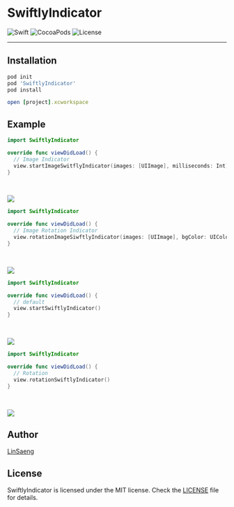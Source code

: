 # SwiftlyIndicator

![Swift](https://img.shields.io/badge/Swift-5.0-orange.svg) ![CocoaPods](http://img.shields.io/cocoapods/v/SwiftlyIndicator.svg) ![License](https://img.shields.io/badge/Licence-MIT-green.svg) 

------

## Installation

```ruby
pod init
pod 'SwiftlyIndicator'
pod install

open [project].xcworkspace
```

## Example

```Swift
import SwiftlyIndicator

override func viewDidLoad() {
  // Image Indicator
  view.startImageSwitflyIndicator(images: [UIImage], milliseconds: Int)
}
```
<br />

![](./Images/imageIndicator.gif)

```Swift
import SwiftlyIndicator

override func viewDidLoad() {
  // Image Rotation Indicator
  view.rotationImageSiwftlyIndicator(images: [UIImage], bgColor: UIColor)
}
```
<br />

![](./Images/imageRotation.gif)

```Swift
import SwiftlyIndicator

override func viewDidLoad() {
  // default
  view.startSwiftlyIndicator()
}
```
<br />

![](./Images/defaultIndicator.gif)

```Swift
import SwiftlyIndicator

override func viewDidLoad() {
  // Rotation
  view.rotationSwiftlyIndicator()
}
```
<br />

![](./Images/defaultRotation.gif)

## Author

[LinSaeng](https://github.com/jungseungyeo)

## License

SwiftlyIndicator is licensed under the MIT license. Check the [LICENSE](LICENSE) file for details.
